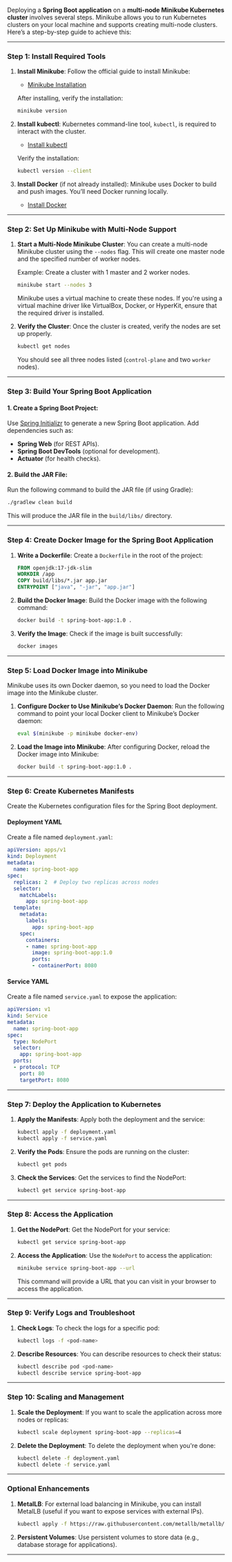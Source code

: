 Deploying a **Spring Boot application** on a **multi-node Minikube Kubernetes cluster** involves several steps. Minikube allows you to run Kubernetes clusters on your local machine and supports creating multi-node clusters. Here’s a step-by-step guide to achieve this:

---

### **Step 1: Install Required Tools**

1. **Install Minikube**:
   Follow the official guide to install Minikube:
    - [Minikube Installation](https://minikube.sigs.k8s.io/docs/)

   After installing, verify the installation:
   ```bash
   minikube version
   ```

2. **Install kubectl**:
   Kubernetes command-line tool, `kubectl`, is required to interact with the cluster.
    - [Install kubectl](https://kubernetes.io/docs/tasks/tools/install-kubectl/)

   Verify the installation:
   ```bash
   kubectl version --client
   ```

3. **Install Docker** (if not already installed):
   Minikube uses Docker to build and push images. You’ll need Docker running locally.
    - [Install Docker](https://docs.docker.com/get-docker/)

---

### **Step 2: Set Up Minikube with Multi-Node Support**

1. **Start a Multi-Node Minikube Cluster**:
   You can create a multi-node Minikube cluster using the `--nodes` flag. This will create one master node and the specified number of worker nodes.

   Example: Create a cluster with 1 master and 2 worker nodes.
   ```bash
   minikube start --nodes 3
   ```

   Minikube uses a virtual machine to create these nodes. If you're using a virtual machine driver like VirtualBox, Docker, or HyperKit, ensure that the required driver is installed.

2. **Verify the Cluster**:
   Once the cluster is created, verify the nodes are set up properly.
   ```bash
   kubectl get nodes
   ```

   You should see all three nodes listed (`control-plane` and two `worker` nodes).

---

### **Step 3: Build Your Spring Boot Application**

#### 1. **Create a Spring Boot Project**:
Use [Spring Initializr](https://start.spring.io/) to generate a new Spring Boot application. Add dependencies such as:
- **Spring Web** (for REST APIs).
- **Spring Boot DevTools** (optional for development).
- **Actuator** (for health checks).

#### 2. **Build the JAR File**:
Run the following command to build the JAR file (if using Gradle):
```bash
./gradlew clean build
```
This will produce the JAR file in the `build/libs/` directory.

---

### **Step 4: Create Docker Image for the Spring Boot Application**

1. **Write a Dockerfile**:
   Create a `Dockerfile` in the root of the project:
   ```dockerfile
   FROM openjdk:17-jdk-slim
   WORKDIR /app
   COPY build/libs/*.jar app.jar
   ENTRYPOINT ["java", "-jar", "app.jar"]
   ```

2. **Build the Docker Image**:
   Build the Docker image with the following command:
   ```bash
   docker build -t spring-boot-app:1.0 .
   ```

3. **Verify the Image**:
   Check if the image is built successfully:
   ```bash
   docker images
   ```

---

### **Step 5: Load Docker Image into Minikube**

Minikube uses its own Docker daemon, so you need to load the Docker image into the Minikube cluster.

1. **Configure Docker to Use Minikube’s Docker Daemon**:
   Run the following command to point your local Docker client to Minikube’s Docker daemon:
   ```bash
   eval $(minikube -p minikube docker-env)
   ```

2. **Load the Image into Minikube**:
   After configuring Docker, reload the Docker image into Minikube:
   ```bash
   docker build -t spring-boot-app:1.0 .
   ```

---

### **Step 6: Create Kubernetes Manifests**

Create the Kubernetes configuration files for the Spring Boot deployment.

#### Deployment YAML
Create a file named `deployment.yaml`:
```yaml
apiVersion: apps/v1
kind: Deployment
metadata:
  name: spring-boot-app
spec:
  replicas: 2  # Deploy two replicas across nodes
  selector:
    matchLabels:
      app: spring-boot-app
  template:
    metadata:
      labels:
        app: spring-boot-app
    spec:
      containers:
      - name: spring-boot-app
        image: spring-boot-app:1.0
        ports:
        - containerPort: 8080
```

#### Service YAML
Create a file named `service.yaml` to expose the application:
```yaml
apiVersion: v1
kind: Service
metadata:
  name: spring-boot-app
spec:
  type: NodePort
  selector:
    app: spring-boot-app
  ports:
  - protocol: TCP
    port: 80
    targetPort: 8080
```

---

### **Step 7: Deploy the Application to Kubernetes**

1. **Apply the Manifests**:
   Apply both the deployment and the service:
   ```bash
   kubectl apply -f deployment.yaml
   kubectl apply -f service.yaml
   ```

2. **Verify the Pods**:
   Ensure the pods are running on the cluster:
   ```bash
   kubectl get pods
   ```

3. **Check the Services**:
   Get the services to find the NodePort:
   ```bash
   kubectl get service spring-boot-app
   ```

---

### **Step 8: Access the Application**

1. **Get the NodePort**:
   Get the NodePort for your service:
   ```bash
   kubectl get service spring-boot-app
   ```

2. **Access the Application**:
   Use the `NodePort` to access the application:
   ```bash
   minikube service spring-boot-app --url
   ```

   This command will provide a URL that you can visit in your browser to access the application.

---

### **Step 9: Verify Logs and Troubleshoot**

1. **Check Logs**:
   To check the logs for a specific pod:
   ```bash
   kubectl logs -f <pod-name>
   ```

2. **Describe Resources**:
   You can describe resources to check their status:
   ```bash
   kubectl describe pod <pod-name>
   kubectl describe service spring-boot-app
   ```

---

### **Step 10: Scaling and Management**

1. **Scale the Deployment**:
   If you want to scale the application across more nodes or replicas:
   ```bash
   kubectl scale deployment spring-boot-app --replicas=4
   ```

2. **Delete the Deployment**:
   To delete the deployment when you're done:
   ```bash
   kubectl delete -f deployment.yaml
   kubectl delete -f service.yaml
   ```

---

### **Optional Enhancements**

1. **MetalLB**: For external load balancing in Minikube, you can install MetalLB (useful if you want to expose services with external IPs).
   ```bash
   kubectl apply -f https://raw.githubusercontent.com/metallb/metallb/v0.13.7/manifests/metallb.yaml
   ```

2. **Persistent Volumes**: Use persistent volumes to store data (e.g., database storage for applications).

---
